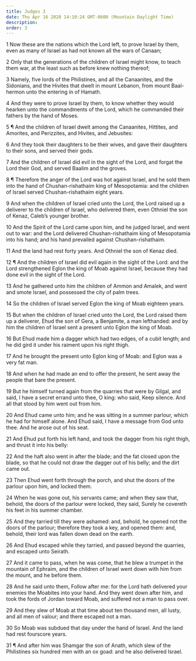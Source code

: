 ```yaml
---
title: Judges 3
date: Thu Apr 16 2020 14:10:24 GMT-0600 (Mountain Daylight Time)
description: 
order: 3
---
```


<p>
  1 Now these are the nations which the Lord left, to prove Israel by them, even
  as many of Israel as had not known all the wars of Canaan;
</p>
<p>
  2 Only that the generations of the children of Israel might know, to teach
  them war, at the least such as before knew nothing thereof;
</p>
<p>
  3 Namely, five lords of the Philistines, and all the Canaanites, and the
  Sidonians, and the Hivites that dwelt in mount Lebanon, from mount Baal-hermon
  unto the entering in of Hamath.
</p>
<p>
  4 And they were to prove Israel by them, to know whether they would hearken
  unto the commandments of the Lord, which he commanded their fathers by the
  hand of Moses.
</p>
<p>
  5 &#xB6; And the children of Israel dwelt among the Canaanites, Hittites, and
  Amorites, and Perizzites, and Hivites, and Jebusites:
</p>
<p>
  6 And they took their daughters to be their wives, and gave their daughters to
  their sons, and served their gods.
</p>
<p>
  7 And the children of Israel did evil in the sight of the Lord, and forgat the
  Lord their God, and served Baalim and the groves.
</p>
<p>
  8 &#xB6; Therefore the anger of the Lord was hot against Israel, and he sold
  them into the hand of Chushan-rishathaim king of Mesopotamia: and the children
  of Israel served Chushan-rishathaim eight years.
</p>
<p>
  9 And when the children of Israel cried unto the Lord, the Lord raised up a
  deliverer to the children of Israel, who delivered them, even Othniel the son
  of Kenaz, Caleb&#x2019;s younger brother.
</p>
<p>
  10 And the Spirit of the Lord came upon him, and he judged Israel, and went
  out to war: and the Lord delivered Chushan-rishathaim king of Mesopotamia into
  his hand; and his hand prevailed against Chushan-rishathaim.
</p>
<p>11 And the land had rest forty years. And Othniel the son of Kenaz died.</p>
<p>
  12 &#xB6; And the children of Israel did evil again in the sight of the Lord:
  and the Lord strengthened Eglon the king of Moab against Israel, because they
  had done evil in the sight of the Lord.
</p>
<p>
  13 And he gathered unto him the children of Ammon and Amalek, and went and
  smote Israel, and possessed the city of palm trees.
</p>
<p>
  14 So the children of Israel served Eglon the king of Moab eighteen years.
</p>
<p>
  15 But when the children of Israel cried unto the Lord, the Lord raised them
  up a deliverer, Ehud the son of Gera, a Benjamite, a man lefthanded: and by
  him the children of Israel sent a present unto Eglon the king of Moab.
</p>
<p>
  16 But Ehud made him a dagger which had two edges, of a cubit length; and he
  did gird it under his raiment upon his right thigh.
</p>
<p>
  17 And he brought the present unto Eglon king of Moab: and Eglon was a very
  fat man.
</p>
<p>
  18 And when he had made an end to offer the present, he sent away the people
  that bare the present.
</p>
<p>
  19 But he himself turned again from the quarries that were by Gilgal, and
  said, I have a secret errand unto thee, O king: who said, Keep silence. And
  all that stood by him went out from him.
</p>
<p>
  20 And Ehud came unto him; and he was sitting in a summer parlour, which he
  had for himself alone. And Ehud said, I have a message from God unto thee. And
  he arose out of his seat.
</p>
<p>
  21 And Ehud put forth his left hand, and took the dagger from his right thigh,
  and thrust it into his belly:
</p>
<p>
  22 And the haft also went in after the blade; and the fat closed upon the
  blade, so that he could not draw the dagger out of his belly; and the dirt
  came out.
</p>
<p>
  23 Then Ehud went forth through the porch, and shut the doors of the parlour
  upon him, and locked them.
</p>
<p>
  24 When he was gone out, his servants came; and when they saw that, behold,
  the doors of the parlour were locked, they said, Surely he covereth his feet
  in his summer chamber.
</p>
<p>
  25 And they tarried till they were ashamed: and, behold, he opened not the
  doors of the parlour; therefore they took a key, and opened them: and, behold,
  their lord was fallen down dead on the earth.
</p>
<p>
  26 And Ehud escaped while they tarried, and passed beyond the quarries, and
  escaped unto Seirath.
</p>
<p>
  27 And it came to pass, when he was come, that he blew a trumpet in the
  mountain of Ephraim, and the children of Israel went down with him from the
  mount, and he before them.
</p>
<p>
  28 And he said unto them, Follow after me: for the Lord hath delivered your
  enemies the Moabites into your hand. And they went down after him, and took
  the fords of Jordan toward Moab, and suffered not a man to pass over.
</p>
<p>
  29 And they slew of Moab at that time about ten thousand men, all lusty, and
  all men of valour; and there escaped not a man.
</p>
<p>
  30 So Moab was subdued that day under the hand of Israel. And the land had
  rest fourscore years.
</p>
<p>
  31 &#xB6; And after him was Shamgar the son of Anath, which slew of the
  Philistines six hundred men with an ox goad: and he also delivered Israel.
</p>
